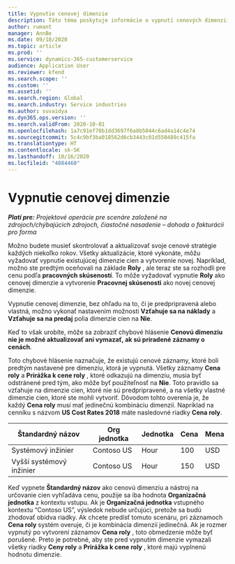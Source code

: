 ```yaml
---
title: Vypnutie cenovej dimenzie
description: Táto téma poskytuje informácie o vypnutí cenových dimenzií.
author: rumant
manager: AnnBe
ms.date: 09/18/2020
ms.topic: article
ms.prod: ''
ms.service: dynamics-365-customerservice
audience: Application User
ms.reviewer: kfend
ms.search.scope: ''
ms.custom: ''
ms.assetid: ''
ms.search.region: Global
ms.search.industry: Service industries
ms.author: suvaidya
ms.dyn365.ops.version: ''
ms.search.validFrom: 2020-10-01
ms.openlocfilehash: 1a7c91ef70b1dd3697f6a8b5044c6ad4a14c4e74
ms.sourcegitcommit: 5c4c9bf3ba018562d6cb3443c01d550489c415fa
ms.translationtype: HT
ms.contentlocale: sk-SK
ms.lasthandoff: 10/16/2020
ms.locfileid: "4084460"
---
```

# <a name="turning-off-a-pricing-dimension"></a>Vypnutie cenovej dimenzie

_**Platí pre:** Projektové operácie pre scenáre založené na zdrojoch/chýbajúcich zdrojoch, čiastočné nasadenie – dohoda o fakturácii pro forma_

Možno budete musieť skontrolovať a aktualizovať svoje cenové stratégie každých niekoľko rokov. Všetky aktualizácie, ktoré vykonáte, môžu vyžadovať vypnutie existujúcej dimenzie cien a vytvorenie novej. Napríklad, možno ste predtým oceňovali na základe **Roly** , ale teraz ste sa rozhodli pre cenu podľa **pracovných skúseností**. To môže vyžadovať vypnutie **Roly** ako cenovej dimenzie a vytvorenie **Pracovnej skúsenosti** ako novej cenovej dimenzie. 

Vypnutie cenovej dimenzie, bez ohľadu na to, či je predpripravená alebo vlastná, možno vykonať nastavením možnosti **Vzťahuje sa na náklady** a **Vzťahuje sa na predaj** polia dimenzie cien na **Nie**.

Keď to však urobíte, môže sa zobraziť chybové hlásenie **Cenovú dimenziu nie je možné aktualizovať ani vymazať, ak sú priradené záznamy o cenách**.

Toto chybové hlásenie naznačuje, že existujú cenové záznamy, ktoré boli predtým nastavené pre dimenziu, ktorá je vypnutá. Všetky záznamy **Cena roly** a **Prirážka k cene roly** , ktoré odkazujú na dimenziu, musia byť odstránené pred tým, ako môže byť použiteľnosť na **Nie**. Toto pravidlo sa vzťahuje na dimenzie cien, ktoré nie sú predpripravené, a na všetky vlastné dimenzie cien, ktoré ste mohli vytvoriť. Dôvodom tohto overenia je, že každý **Cena roly** musí mať jedinečnú kombináciu dimenzií. Napríklad na cenníku s názvom **US Cost Rates 2018** máte nasledovné riadky **Cena roly**. 

| Štandardný názov         | Org jednotka    |Jednotka   |Cena  |Mena  |
| -----------------------|-------------|-------|-------|----------|
| Systémový inžinier|Contoso US|Hour| 100|USD|
| Vyšší systémový inžinier|Contoso US|Hour| 150| USD|


Keď vypnete **Štandardný názov** ako cenovú dimenziu a nástroj na určovanie cien vyhľadáva cenu, použije sa iba hodnota **Organizačná jednotka** z kontextu vstupu. Ak je **Organizačná jednotka** vstupného kontextu “Contoso US”, výsledok nebude určujúci, pretože sa budú zhodovať obidva riadky. Ak chcete predísť tomuto scenáru, pri záznamoch **Cena roly** systém overuje, či je kombinácia dimenzií jedinečná. Ak je rozmer vypnutý po vytvorení záznamov **Cena roly** , toto obmedzenie môže byť porušené. Preto je potrebné, aby ste pred vypnutím dimenzie vymazali všetky riadky **Ceny roly** a **Prirážka k cene roly** , ktoré majú vyplnenú hodnotu dimenzie.
